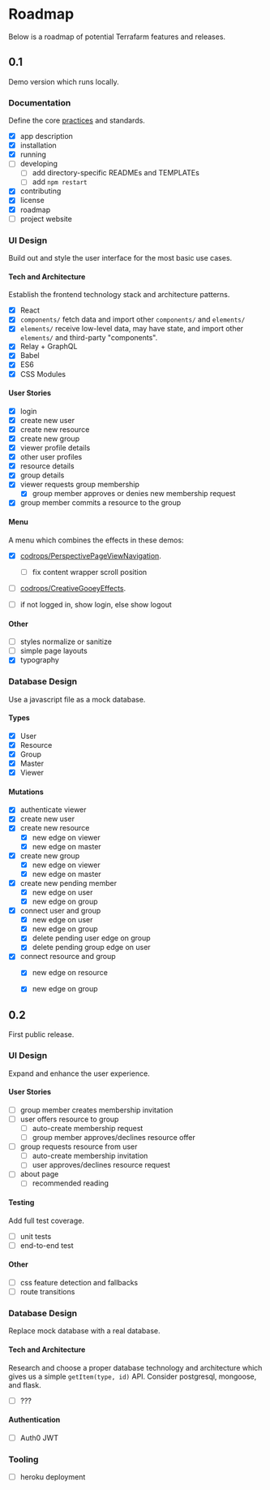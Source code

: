 # Roadmap

Below is a roadmap of potential Terrafarm features and releases.

## 0.1

Demo version which runs locally.

### Documentation

Define the core [practices](https://github.com/linuxfoundation/cii-best-practices-badge) and standards.

- [x] app description
- [x] installation
- [x] running
- [ ] developing
  - [ ] add directory-specific READMEs and TEMPLATEs
  - [ ] add `npm restart`
- [x] contributing
- [x] license
- [x] roadmap
- [ ] project website

### UI Design

Build out and style the user interface for the most basic use cases.

#### Tech and Architecture
Establish the frontend technology stack and architecture patterns.
- [x] React
- [x] `components/` fetch data and import other `components/` and `elements/`
- [x] `elements/` receive low-level data, may have state, and import other `elements/` and third-party "components".
- [x] Relay + GraphQL
- [x] Babel
- [x] ES6
- [x] CSS Modules

#### User Stories
- [x] login
- [x] create new user
- [x] create new resource
- [x] create new group
- [x] viewer profile details
- [x] other user profiles
- [x] resource details
- [x] group details
- [x] viewer requests group membership
  - [x] group member approves or denies new membership request
- [x] group member commits a resource to the group

#### Menu
A menu which combines the effects in these demos:
- [x] [codrops/PerspectivePageViewNavigation](https://github.com/codrops/PerspectivePageViewNavigation).
  - [ ] fix content wrapper scroll position
- [ ] [codrops/CreativeGooeyEffects](https://github.com/codrops/CreativeGooeyEffects).
- [ ] if not logged in, show login, else show logout


#### Other
- [ ] styles normalize or sanitize
- [ ] simple page layouts
- [x] typography

### Database Design

Use a javascript file as a mock database.

#### Types
- [x] User
- [x] Resource
- [x] Group
- [x] Master
- [x] Viewer

#### Mutations
- [x] authenticate viewer
- [x] create new user
- [x] create new resource
  - [x] new edge on viewer
  - [x] new edge on master
- [x] create new group
  - [x] new edge on viewer
  - [x] new edge on master
- [x] create new pending member
  - [x] new edge on user
  - [x] new edge on group
- [x] connect user and group
  - [x] new edge on user
  - [x] new edge on group
  - [x] delete pending user edge on group
  - [x] delete pending group edge on user
- [x] connect resource and group
  - [x] new edge on resource
  - [x] new edge on group


## 0.2

First public release.

### UI Design

Expand and enhance the user experience.

#### User Stories
- [ ] group member creates membership invitation
- [ ] user offers resource to group
  - [ ] auto-create membership request
  - [ ] group member approves/declines resource offer
- [ ] group requests resource from user
  - [ ] auto-create membership invitation
  - [ ] user approves/declines resource request
- [ ] about page
  - [ ] recommended reading

#### Testing
Add full test coverage.
- [ ] unit tests
- [ ] end-to-end test

#### Other
- [ ] css feature detection and fallbacks
- [ ] route transitions

### Database Design

Replace mock database with a real database.

#### Tech and Architecture
Research and choose a proper database technology and architecture which gives 
us a simple `getItem(type, id)` API. Consider postgresql, mongoose, and flask.
- [ ] ???

#### Authentication
- [ ] Auth0 JWT

### Tooling

- [ ] heroku deployment
